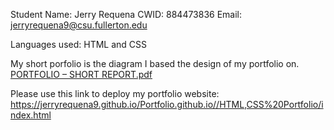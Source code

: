 Student Name: Jerry Requena
CWID: 884473836
Email: jerryrequena9@csu.fullerton.edu

Languages used: HTML and CSS



My short porfolio is the diagram I based the design of my portfolio on.
[PORTFOLIO – SHORT REPORT.pdf](https://github.com/jerryrequena9/Portfolio.github.io/files/14324852/PORTFOLIO.SHORT.REPORT.pdf)

Please use this link to deploy my portfolio website: https://jerryrequena9.github.io/Portfolio.github.io//HTML,CSS%20Portfolio/index.html
